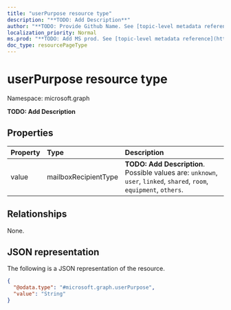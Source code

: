 ```yaml
---
title: "userPurpose resource type"
description: "**TODO: Add Description**"
author: "**TODO: Provide Github Name. See [topic-level metadata reference](https://msgo.azurewebsites.net/add/document/guidelines/metadata.html#topic-level-metadata)**"
localization_priority: Normal
ms.prod: "**TODO: Add MS prod. See [topic-level metadata reference](https://msgo.azurewebsites.net/add/document/guidelines/metadata.html#topic-level-metadata)**"
doc_type: resourcePageType
---
```


# userPurpose resource type

Namespace: microsoft.graph



**TODO: Add Description**

## Properties
|Property|Type|Description|
|:---|:---|:---|
|value|mailboxRecipientType|**TODO: Add Description**. Possible values are: `unknown`, `user`, `linked`, `shared`, `room`, `equipment`, `others`.|

## Relationships
None.

## JSON representation
The following is a JSON representation of the resource.
<!-- {
  "blockType": "resource",
  "@odata.type": "microsoft.graph.userPurpose"
}
-->
``` json
{
  "@odata.type": "#microsoft.graph.userPurpose",
  "value": "String"
}
```


